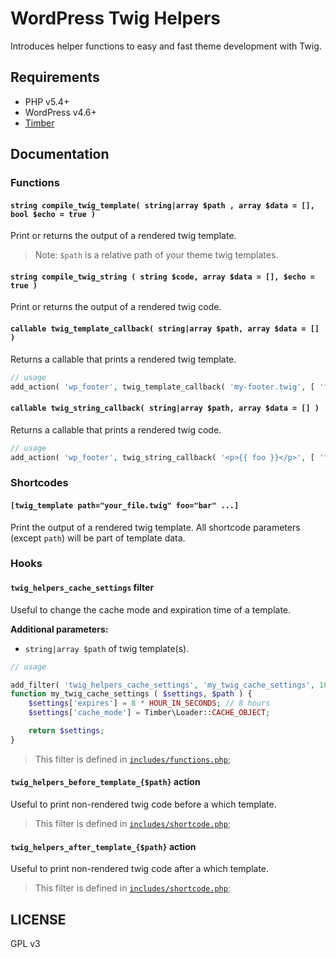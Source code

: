 # WordPress Twig Helpers

Introduces helper functions to easy and fast theme development with Twig.

## Requirements

- PHP v5.4+
- WordPress v4.6+
- [Timber](https://wordpress.org/plugins/timber-library/)

## Documentation

### Functions

#### `string compile_twig_template( string|array $path , array $data = [], bool $echo = true )`

Print or returns the output of a rendered twig template.

> Note: `$path` is a relative path of your theme twig templates.

#### `string compile_twig_string ( string $code, array $data = [], $echo = true )`

Print or returns the output of a rendered twig code.

#### `callable twig_template_callback( string|array $path, array $data = [] )`

Returns a callable that prints a rendered twig template.

```php
// usage
add_action( 'wp_footer', twig_template_callback( 'my-footer.twig', [ 'foo' => 'bar' ] ) );
```

#### `callable twig_string_callback( string|array $path, array $data = [] )`

Returns a callable that prints a rendered twig code.

```php
// usage
add_action( 'wp_footer', twig_string_callback( '<p>{{ foo }}</p>', [ 'foo' => 'bar' ] ) );
```

### Shortcodes

#### `[twig_template path="your_file.twig" foo="bar" ...]`

Print the output of a rendered twig template. All shortcode parameters (except `path`) will be part of template data.

### Hooks

#### `twig_helpers_cache_settings` filter

Useful to change the cache mode and expiration time of a template.

**Additional parameters:**

- `string|array $path` of twig template(s).

```php
// usage

add_filter( 'twig_helpers_cache_settings', 'my_twig_cache_settings', 10, 2 );
function my_twig_cache_settings ( $settings, $path ) {
	$settings['expires'] = 8 * HOUR_IN_SECONDS; // 8 hours
	$settings['cache_mode'] = Timber\Loader::CACHE_OBJECT;

	return $settings;
}
```

> This filter is defined in [`includes/functions.php`](includes/functions.php);

#### `twig_helpers_before_template_{$path}` action

Useful to print non-rendered twig code before a which template.

> This filter is defined in [`includes/shortcode.php`](includes/shortcode.php);

#### `twig_helpers_after_template_{$path}` action

Useful to print non-rendered twig code after a which template.

> This filter is defined in [`includes/shortcode.php`](includes/shortcode.php);

## LICENSE

GPL v3
